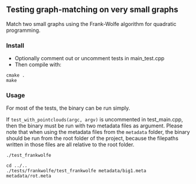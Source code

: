 ## Testing graph-matching on very small graphs
Match two small graphs using the Frank-Wolfe algorithm for quadratic programming.

### Install

 * Optionally comment out or uncomment tests in main_test.cpp
 * Then compile with:

~~~~
cmake .
make
~~~~

### Usage
For most of the tests, the binary can be run simply.

If `test_with_pointclouds(argc, argv)` is uncommented in test_main.cpp, then the binary must be run with two metadata files as argument. Please note that when using the metadata files from the `metadata` folder, the binary should be run from the root folder of the project, because the filepaths written in those files are all relative to the root folder.

~~~~
./test_frankwolfe

cd ../..
./tests/frankwolfe/test_frankwolfe metadata/big1.meta metadata/rot.meta
~~~~
